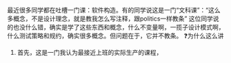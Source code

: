 最近很多同学都在吐槽一门课：软件构造。有的同学说这是一门“文科课”：“这么多概念，不是设计理念，就是教我怎么写注释，跟politics一样教条”
这位同学说的也没什么错，确实是学了这些东西和概念，什么不变量啊，一揽子设计模式啊，什么测试策略和规约，确实很多概念。但问题在于，它并不教条。
❓为什么这么讲
 1. 首先，这是一门我认为最接近上班的实际生产的课程，